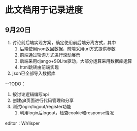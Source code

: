 # 此文档用于记录进度 #

## 9月20日 ##

1. 讨论前后端实现方案，确定使用前后端分离方式，其中
	1. 后端使用json返回数据，前端采用url方式提供参数
	2. 前端通过轮询方式进行滚动展示
	3. 后端采用django+SQLite驱动，大部分运算采用数据库运算
	4. html跳转由前端实现
2. json已全部导入数据库

--TODO：

1. 按讨论逻辑编写api
2. 创建git页面进行代码管理和分享
3. 测试login/logout/register功能
	1. 利用login后logout，检查cookie和response情况




editor：Wh1isper